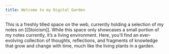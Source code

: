 ```yaml
---
title: Welcome to my Digital Garden
---
```


This is a freshly tilled space on the web, currently holding a selection of my notes on [[Stoicism]]. While this space only showcases a small portion of my notes currently, it’s a living environment. Here, you'll find an ever-evolving collection of thoughts, reflections, and fragments of knowledge that grow and change with time, much like the living plants in a garden.